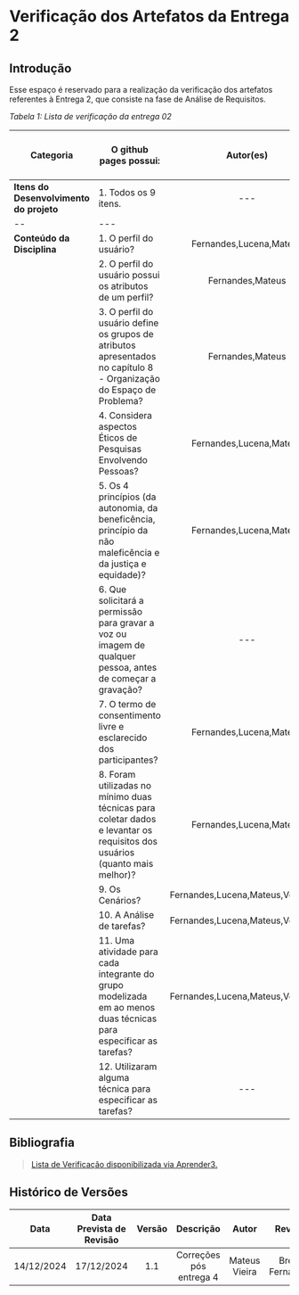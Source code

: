 # Verificação dos Artefatos da Entrega 2

## Introdução

Esse espaço é reservado para a realização da verificação dos artefatos referentes à Entrega 2, que consiste na fase de Análise de Requisitos.

_Tabela 1: Lista de verificação da entrega 02_

| **Categoria**                           | **O github pages possui:**                                                                                                 |           **Autor(es)**           | **Resposta** | **Versão, Data e Hora da Avaliação** | **Observações**               |
| --------------------------------------- | -------------------------------------------------------------------------------------------------------------------------- | :-------------------------------: | :----------: | ------------------------------------ | ----------------------------- |
| **Itens do Desenvolvimento do projeto** | 1. Todos os 9 itens.                                                                                                       |                ---                |     Sim      |                                      |                               |
| --                                      | ---                                                                                                                        |                                   |     ---      | ---                                  | ---                           |
| **Conteúdo da Disciplina**              | 1. O perfil do usuário?                                                                                                    |      Fernandes,Lucena,Mateus      |     Sim      |                                      |                               |
|                                         | 2. O perfil do usuário possui os atributos de um perfil?                                                                   |         Fernandes,Mateus          |     Sim      |                                      |                               |
|                                         | 3. O perfil do usuário define os grupos de atributos apresentados no capítulo 8 - Organização do Espaço de Problema?       |         Fernandes,Mateus          |     Sim      |                                      |                               |
|                                         | 4. Considera aspectos Éticos de Pesquisas Envolvendo Pessoas?                                                              |      Fernandes,Lucena,Mateus      |     Sim      |                                      |                               |
|                                         | 5. Os 4 princípios (da autonomia, da beneficência, princípio da não maleficência e da justiça e equidade)?                 |      Fernandes,Lucena,Mateus      |     Sim      |                                      |                               |
|                                         | 6. Que solicitará a permissão para gravar a voz ou imagem de qualquer pessoa, antes de começar a gravação?                 |                ---                |     Sim      |                                      |                               |
|                                         | 7. O termo de consentimento livre e esclarecido dos participantes?                                                         |      Fernandes,Lucena,Mateus      |     Sim      |                                      |                               |
|                                         | 8. Foram utilizadas no mínimo duas técnicas para coletar dados e levantar os requisitos dos usuários (quanto mais melhor)? |      Fernandes,Lucena,Mateus      |  Incompleto  |                                      | Faltam as referências e fotos |
|                                         | 9. Os Cenários?                                                                                                            | Fernandes,Lucena,Mateus,Verissimo |     Sim      |                                      |                               |
|                                         | 10. A Análise de tarefas?                                                                                                  | Fernandes,Lucena,Mateus,Verissimo |  Incompleto  |                                      |                               |
|                                         | 11. Uma atividade para cada integrante do grupo modelizada em ao menos duas técnicas para especificar as tarefas?          | Fernandes,Lucena,Mateus,Verissimo |              |                                      |                               |
|                                         | 12. Utilizaram alguma técnica para especificar as tarefas?                                                                 |                ---                |              |                                      |                               |

## Bibliografia

> [Lista de Verificação disponibilizada via Aprender3.](https://aprender3.unb.br/pluginfile.php/2972625/mod_resource/content/58/Plano_de_Ensino%20FIHC%20022024%20Turma%2001%20v2.pdf)

## Histórico de Versões

|    Data    | Data Prevista de Revisão | Versão |        Descrição        |     Autor     |     Revisor     |
| :--------: | :----------------------: | :----: | :---------------------: | :-----------: | :-------------: |
| 14/12/2024 |        17/12/2024        |  1.1   | Correções pós entrega 4 | Mateus Vieira | Breno Fernandes |
